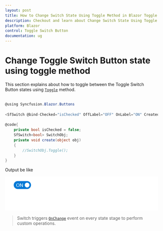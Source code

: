 ```yaml
---
layout: post
title: How to Change Switch State Using Toggle Method in Blazor Toggle Switch Button  Component | Syncfusion
description: Checkout and learn about Change Switch State Using Toggle Method in Blazor Toggle Switch Button  component of Syncfusion, and more details.
platform: Blazor
control: Toggle Switch Button 
documentation: ug
---
```


# Change Toggle Switch Button state using toggle method

This section explains about how to toggle between the Toggle Switch Button states using [`Toggle`](https://help.syncfusion.com/cr/blazor/Syncfusion.Blazor.Buttons.SfSwitch-1.html) method.

```csharp

@using Syncfusion.Blazor.Buttons

<SfSwitch @bind-Checked="isChecked" OffLabel="OFF" OnLabel="ON" Created="create" @ref="SwitchObj" TChecked="bool"></SfSwitch>

@code{
    private bool isChecked = false;
    SfSwitch<bool> SwitchObj;
    private void create(object obj)
    {
        //SwitchObj.Toggle();
    }
}

```

Output be like

![Switch Sample](./../images/switch-toggle.png)

> Switch triggers [`OnChange`](https://help.syncfusion.com/cr/blazor/Syncfusion.Blazor.Buttons.SfSwitch-1.html) event on every state stage to perform custom operations.